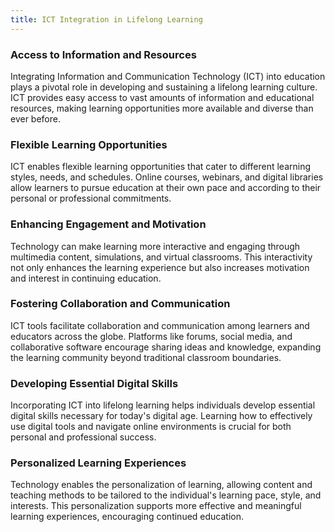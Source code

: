 ```yaml
---
title: ICT Integration in Lifelong Learning
---
```


### Access to Information and Resources

Integrating Information and Communication Technology (ICT) into education plays a pivotal role in developing and sustaining a lifelong learning culture. ICT provides easy access to vast amounts of information and educational resources, making learning opportunities more available and diverse than ever before.

### Flexible Learning Opportunities

ICT enables flexible learning opportunities that cater to different learning styles, needs, and schedules. Online courses, webinars, and digital libraries allow learners to pursue education at their own pace and according to their personal or professional commitments.

### Enhancing Engagement and Motivation

Technology can make learning more interactive and engaging through multimedia content, simulations, and virtual classrooms. This interactivity not only enhances the learning experience but also increases motivation and interest in continuing education.

### Fostering Collaboration and Communication

ICT tools facilitate collaboration and communication among learners and educators across the globe. Platforms like forums, social media, and collaborative software encourage sharing ideas and knowledge, expanding the learning community beyond traditional classroom boundaries.

### Developing Essential Digital Skills

Incorporating ICT into lifelong learning helps individuals develop essential digital skills necessary for today's digital age. Learning how to effectively use digital tools and navigate online environments is crucial for both personal and professional success.

### Personalized Learning Experiences

Technology enables the personalization of learning, allowing content and teaching methods to be tailored to the individual's learning pace, style, and interests. This personalization supports more effective and meaningful learning experiences, encouraging continued education.
